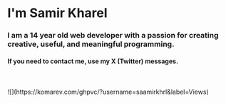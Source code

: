 # I'm Samir Kharel
<h3>I am a 14 year old web developer with a passion for creating creative, useful, and meaningful programming.</h3>
<h4>If you need to contact me, use my X (Twitter) messages.</h4>
</br>
</br>
![](https://komarev.com/ghpvc/?username=saamirkhrl&label=Views)
